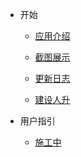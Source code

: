 - 开始

  - [应用介绍](Introduction.md)

  - [截图展示](Screenshots.md)

  - [更新日志](ReleaseLog.md)

  - [建设人升](Support_us.md)

- 用户指引

  - [施工中]()